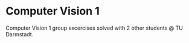 # Computer Vision 1
Computer Vision 1 group excercises solved with 2 other students @ TU Darmstadt.
